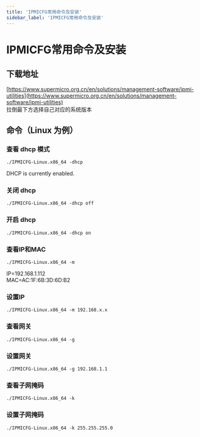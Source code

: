 ```yaml
---
title: 'IPMICFG常用命令及安装'
sidebar_label: 'IPMICFG常用命令及安装'
---
```


# IPMICFG常用命令及安装

## 下载地址
[https://www.supermicro.org.cn/en/solutions/management-software/ipmi-utilities](https://www.supermicro.org.cn/en/solutions/management-software/ipmi-utilities)    
拉倒最下方选择自己对应的系统版本
## 命令（Linux 为例）
### 查看 dhcp 模式
```
./IPMICFG-Linux.x86_64 -dhcp

```
DHCP is currently enabled.
### 关闭 dhcp
```
./IPMICFG-Linux.x86_64 -dhcp off

```
### 开启 dhcp
```
./IPMICFG-Linux.x86_64 -dhcp on
```
### 查看IP和MAC
```
./IPMICFG-Linux.x86_64 -m
```
IP=192.168.1.112   
MAC=AC:1F:6B:3D:6D:B2
### 设置IP
```
./IPMICFG-Linux.x86_64 -m 192.168.x.x
```
### 查看网关
```
./IPMICFG-Linux.x86_64 -g
```
### 设置网关
```
./IPMICFG-Linux.x86_64 -g 192.168.1.1
```
### 查看子网掩码
```
./IPMICFG-Linux.x86_64 -k
```
### 设置子网掩码
```
./IPMICFG-Linux.x86_64 -k 255.255.255.0
```
